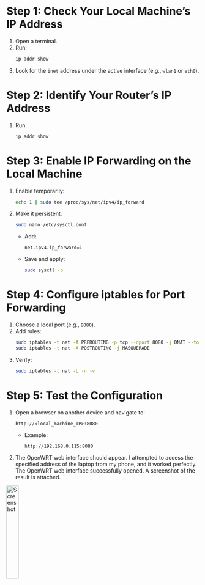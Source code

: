 # Step 1: Check Your Local Machine’s IP Address

1. Open a terminal.
2. Run:
   ```bash
   ip addr show
   ```
3. Look for the `inet` address under the active interface (e.g., `wlan1` or `eth0`).

# Step 2: Identify Your Router’s IP Address

1. Run:
   ```bash
   ip addr show
   ```

# Step 3: Enable IP Forwarding on the Local Machine

1. Enable temporarily:
   ```bash
   echo 1 | sudo tee /proc/sys/net/ipv4/ip_forward
   ```
2. Make it persistent:
   ```bash
   sudo nano /etc/sysctl.conf
   ```
   - Add:
     ```
     net.ipv4.ip_forward=1
     ```
   - Save and apply:
     ```bash
     sudo sysctl -p
     ```

# Step 4: Configure iptables for Port Forwarding

1. Choose a local port (e.g., `8080`).
2. Add rules:
   ```bash
   sudo iptables -t nat -A PREROUTING -p tcp --dport 8080 -j DNAT --to-destination 172.16.1.102:80
   sudo iptables -t nat -A POSTROUTING -j MASQUERADE
   ```
3. Verify:
   ```bash
   sudo iptables -t nat -L -n -v
   ```

# Step 5: Test the Configuration

1. Open a browser on another device and navigate to:
   ```
   http://<local_machine_IP>:8080
   ```
   - Example:
     ```
     http://192.168.0.115:8080
     ```
2. The OpenWRT web interface should appear. I attempted to access the specified address of the laptop from my phone, and it worked perfectly. The OpenWRT web interface successfully opened. A screenshot of the result is attached.

<img src="https://github.com/user-attachments/assets/217910a5-006c-4535-aaa0-d1e32f1ad6fe" alt="Screenshot" width="25%">

